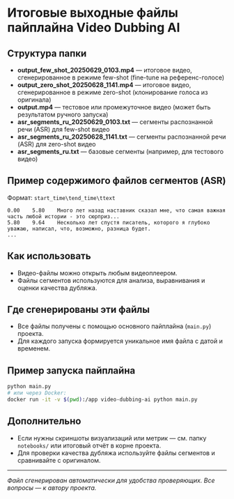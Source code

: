 # Итоговые выходные файлы пайплайна Video Dubbing AI

## Структура папки

- **output_few_shot_20250629_0103.mp4** — итоговое видео, сгенерированное в режиме few-shot (fine-tune на референс-голосе)
- **output_zero_shot_20250628_1141.mp4** — итоговое видео, сгенерированное в режиме zero-shot (клонирование голоса из оригинала)
- **output.mp4** — тестовое или промежуточное видео (может быть результатом ручного запуска)
- **asr_segments_ru_20250629_0103.txt** — сегменты распознанной речи (ASR) для few-shot видео
- **asr_segments_ru_20250628_1141.txt** — сегменты распознанной речи (ASR) для zero-shot видео
- **asr_segments_ru.txt** — базовые сегменты (например, для тестового видео)

## Пример содержимого файлов сегментов (ASR)

Формат: `start_time\tend_time\ttext`

```
0.00    5.80    Много лет назад наставник сказал мне, что самая важная часть любой истории - это сюрприз...
5.80    9.64    Несколько лет спустя писатель, которого я глубоко уважаю, написал, что, возможно, разница будет.
...
```

## Как использовать
- Видео-файлы можно открыть любым видеоплеером.
- Файлы сегментов используются для анализа, выравнивания и оценки качества дубляжа.

## Где сгенерированы эти файлы
- Все файлы получены с помощью основного пайплайна (`main.py`) проекта.
- Для каждого запуска формируется уникальное имя файла с датой и временем.

## Пример запуска пайплайна

```bash
python main.py
# или через Docker:
docker run -it -v $(pwd):/app video-dubbing-ai python main.py
```

## Дополнительно
- Если нужны скриншоты визуализаций или метрик — см. папку `notebooks/` или итоговый отчёт в корне проекта.
- Для проверки качества дубляжа используйте файлы сегментов и сравнивайте с оригиналом.

---
_Файл сгенерирован автоматически для удобства проверяющих. Все вопросы — к автору проекта._ 
